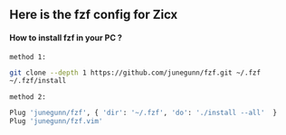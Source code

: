 ## Here is the fzf config for Zicx
#### How to install fzf in your PC ?
`method 1:`

```bash
git clone --depth 1 https://github.com/junegunn/fzf.git ~/.fzf
~/.fzf/install

```
`method 2:`
```bash
Plug 'junegunn/fzf', { 'dir': '~/.fzf', 'do': './install --all'  }
Plug 'junegunn/fzf.vim'

```
